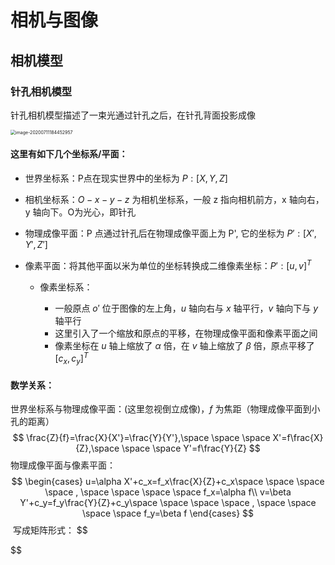 # 相机与图像

## 相机模型

### 针孔相机模型

针孔相机模型描述了一束光通过针孔之后，在针孔背面投影成像

<img src="C:\Users\Wenyue Wang\AppData\Roaming\Typora\typora-user-images\image-20200711184452957.png" alt="image-20200711184452957" style="zoom: 50%;" />

#### 这里有如下几个坐标系/平面：

* 世界坐标系：P点在现实世界中的坐标为 $P:[X,Y,Z]$
* 相机坐标系：$O-x-y-z$ 为相机坐标系，一般 z 指向相机前方，x 轴向右，y 轴向下。O为光心，即针孔
* 物理成像平面：P 点通过针孔后在物理成像平面上为 P', 它的坐标为 $P':[X',Y',Z']$

* 像素平面：将其他平面以米为单位的坐标转换成二维像素坐标：$P':[u,v]^T$

  * 像素坐标系：

    * 一般原点 $o'$ 位于图像的左上角，$u$ 轴向右与 $x$ 轴平行，$v$ 轴向下与 $y$ 轴平行
    * 这里引入了一个缩放和原点的平移，在物理成像平面和像素平面之间
    * 像素坐标在 $u$ 轴上缩放了 $\alpha$ 倍，在 $v$ 轴上缩放了 $\beta$ 倍，原点平移了 $[c_x, c_y]^T$

    

#### 数学关系：

世界坐标系与物理成像平面：(这里忽视倒立成像)，$f$ 为焦距（物理成像平面到小孔的距离）
$$
\frac{Z}{f}=\frac{X}{X'}=\frac{Y}{Y'},\space \space \space X'=f\frac{X}{Z},\space \space \space Y'=f\frac{Y}{Z}
$$
物理成像平面与像素平面：
$$
\begin{cases}
u=\alpha X'+c_x=f_x\frac{X}{Z}+c_x\space \space \space \space ,  \space \space \space \space f_x=\alpha f\\
v=\beta Y'+c_y=f_y\frac{Y}{Z}+c_y\space \space \space \space ,  \space \space \space \space f_y=\beta f
\end{cases}
$$
​	写成矩阵形式：
$$

$$





